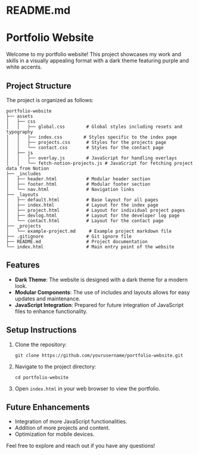 # README.md

# Portfolio Website

Welcome to my portfolio website! This project showcases my work and skills in a visually appealing format with a dark theme featuring purple and white accents.

## Project Structure

The project is organized as follows:

```
portfolio-website
├── assets
│   ├── css
│   │   ├── global.css        # Global styles including resets and typography
│   │   ├── index.css        # Styles specific to the index page
│   │   ├── projects.css      # Styles for the projects page
│   │   └── contact.css       # Styles for the contact page
│   ├── js
│   │   ├── overlay.js        # JavaScript for handling overlays
│   │   └── fetch-notion-projects.js # JavaScript for fetching project data from Notion
├── _includes
│   ├── header.html           # Modular header section
│   ├── footer.html           # Modular footer section
│   └── nav.html              # Navigation links
├── _layouts
│   ├── default.html          # Base layout for all pages
│   ├── index.html            # Layout for the index page
│   ├── project.html          # Layout for individual project pages
│   ├── devlog.html           # Layout for the developer log page
│   └── contact.html          # Layout for the contact page
├── _projects
│   └── example-project.md     # Example project markdown file
├── .gitignore                # Git ignore file
├── README.md                 # Project documentation
└── index.html                # Main entry point of the website
```

## Features

- **Dark Theme**: The website is designed with a dark theme for a modern look.
- **Modular Components**: The use of includes and layouts allows for easy updates and maintenance.
- **JavaScript Integration**: Prepared for future integration of JavaScript files to enhance functionality.

## Setup Instructions

1. Clone the repository:
   ```
   git clone https://github.com/yourusername/portfolio-website.git
   ```
2. Navigate to the project directory:
   ```
   cd portfolio-website
   ```
3. Open `index.html` in your web browser to view the portfolio.

## Future Enhancements

- Integration of more JavaScript functionalities.
- Addition of more projects and content.
- Optimization for mobile devices.

Feel free to explore and reach out if you have any questions!